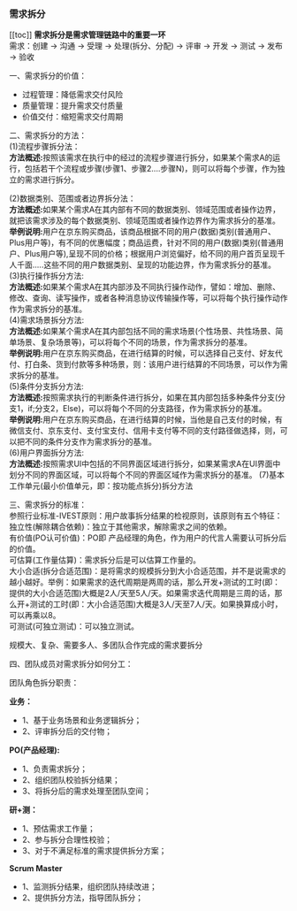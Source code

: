 ### 需求拆分


[[toc]]
<strong>需求拆分是需求管理链路中的重要一环</strong><br/>
需求：创建 -> 沟通 -> 受理 -> 处理(拆分、分配) -> 评审 -> 开发 -> 测试 -> 发布 -> 验收<br/>

一、需求拆分的价值：<br/>

- 过程管理：降低需求交付风险<br/>
- 质量管理：提升需求交付质量<br/>
- 价值交付：缩短需求交付周期<br/>

二、需求拆分的方法：<br/>
(1)流程步骤拆分法：<br/>
<strong>方法概述:</strong>按照该需求在执行中的经过的流程步骤进行拆分，如果某个需求A的运行，包括若干个流程或步骤(步骤1、步骤2....步骤N)，则可以将每个步骤，作为独立的需求进行拆分。

(2)数据类别、范围或者边界拆分法：<br/>
<strong>方法概述:</strong>如果某个需求A在其内部有不同的数据类别、领域范围或者操作边界，就把该需求涉及的每个数据类别、领域范围或者操作边界作为需求拆分的基准。<br/>
<strong>举例说明:</strong>用户在京东购买商品，该商品根据不同的用户(数据)类别(普通用户、Plus用户等)，有不同的优惠幅度；商品运费，针对不同的用户(数据)类别(普通用户、Plus用户等),呈现不同的价格；根据用户浏览偏好，给不同的用户首页呈现千人千面.....这些不同的用户数据类别、呈现的功能边界，作为需求拆分的基准。<br/>
(3)执行操作拆分方法:<br/>
<strong>方法概述:</strong>如果某个需求A在其内部涉及不同执行操作动作，譬如：增加、删除、修改、查询、读写操作，或者各种消息协议传输操作等，可以将每个执行操作动作作为需求拆分的基准。<br/>
(4)需求场景拆分方法:<br/>
<strong>方法概述:</strong>如果某个需求A在其内部包括不同的需求场景(个性场景、共性场景、简单场景、复杂场景等)，可以将每个不同的场景，作为需求拆分的基准。<br/>
<strong>举例说明:</strong>用户在京东购买商品，在进行结算的时候，可以选择自己支付、好友代付、打白条、货到付款等多种场景，则：该用户进行结算的不同场景，可以作为需求拆分的基准。<br/>
(5)条件分支拆分方法:<br/>
<strong>方法概述:</strong>按照需求执行的判断条件进行拆分，如果在其内部包括多种条件分支(分支1，if;分支2，Else)，可以将每个不同的分支路径，作为需求拆分的基准。<br/>
<strong>举例说明:</strong>用户在京东购买商品，在进行结算的时候，当他是自己支付的时候，有微信支付、京东支付、支付宝支付、信用卡支付等不同的支付路径做选择，则，可以把不同的条件分支作为需求拆分的基准。<br/>
(6)用户界面拆分方法:<br/>
<strong>方法概述:</strong>按照需求UI中包括的不同界面区域进行拆分，如果某需求A在UI界面中划分不同的界面区域，可以将每个不同的界面区域作为需求拆分的基准。
(7)基本工作单元(最小价值单元，即：按功能点拆分)拆分方法<br/>

三、需求拆分的标准：<br/>
参照行业标准-IVEST原则：用户故事拆分结果的检视原则，该原则有五个特征：<br/>
独立性(解除耦合依赖)：独立于其他需求，解除需求之间的依赖。<br/>
有价值(PO认可价值)：PO即 产品经理的角色，作为用户的代言人需要认可拆分后的价值。<br/>
可估算(工作量估算)：需求拆分后是可以估算工作量的。<br/>
大小合适(拆分合适范围)：是将需求的规模拆分到大小合适范围，并不是说需求的越小越好。举例：如果需求的迭代周期是两周的话，那么开发+测试的工时(即：提供的大小合适范围)大概是2人/天至5人/天。如果需求迭代周期是三周的话，那么开+测试的工时(即：大小合适范围)大概是3人/天至7人/天。如果换算成小时，可以再乘以8。<br/>
可测试(可独立测试)：可以独立测试。

规模大、复杂、需要多人、多团队合作完成的需求要拆分<br/>

四、团队成员对需求拆分如何分工：<br/>

团队角色拆分职责：

<strong>业务：</strong>
 
- 1、基于业务场景和业务逻辑拆分；
- 2、评审拆分后的交付物；

<strong>PO(产品经理):</strong>

 - 1、负责需求拆分；
 - 2、组织团队校验拆分结果；
 - 3、将拆分后的需求处理至团队空间；

<strong>研+测：</strong>

 - 1、预估需求工作量；
 - 2、参与拆分合理性校验；
 - 3、对于不满足标准的需求提供拆分方案；
 
 <strong>Scrum Master</strong>

  - 1、监测拆分结果，组织团队持续改进；
  - 2、提供拆分方法，指导团队拆分；